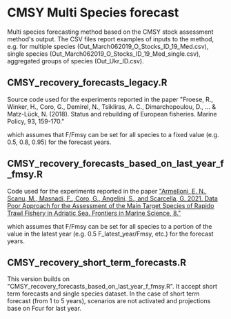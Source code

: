 # CMSY Multi Species forecast
Multi species forecasting method based on the CMSY stock assessment method's output. The CSV files report examples of inputs to the method, e.g. for multiple species (Out_March062019_O_Stocks_ID_19_Med.csv), single species (Out_March062019_O_Stocks_ID_19_Med_single.csv), aggregated groups of species (Out_Ukr_ID.csv).

## CMSY_recovery_forecasts_legacy.R ##
Source code used for the experiments reported in the paper
"Froese, R., Winker, H., Coro, G., Demirel, N., Tsikliras, A. C., Dimarchopoulou, D., ... & Matz-Lück, N. (2018). Status and rebuilding of European fisheries. Marine Policy, 93, 159-170."

which assumes that F/Fmsy can be set for all species to a fixed value (e.g. 0.5, 0.8, 0.95) for the forecast years.

## CMSY_recovery_forecasts_based_on_last_year_f_fmsy.R ##
Code used for the experiments reported in the paper ["Armelloni, E. N., Scanu, M., Masnadi, F., Coro, G., Angelini, S., and Scarcella, G. 2021. Data Poor Approach for the Assessment of the Main Target Species of Rapido Trawl Fishery in Adriatic Sea. Frontiers in Marine Science, 8."]("https://www.frontiersin.org/articles/10.3389/fmars.2021.552076/full")

which assumes that F/Fmsy can be set for all species to a portion of the value in the latest year (e.g. 0.5 F_latest_year/Fmsy, etc.) for the forecast years.

## CMSY_recovery_short_term_forecasts.R ##

This version builds on "CMSY_recovery_forecasts_based_on_last_year_f_fmsy.R". It accept short term forecasts and single species dataset. In the case of short term forecast (from 1 to 5 years), scenarios are not activated and projections base on Fcur for last year.
